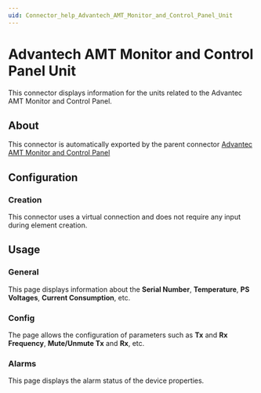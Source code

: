 ```yaml
---
uid: Connector_help_Advantech_AMT_Monitor_and_Control_Panel_Unit
---
```


# Advantech AMT Monitor and Control Panel Unit

This connector displays information for the units related to the Advantec AMT Monitor and Control Panel.

## About

This connector is automatically exported by the parent connector [Advantec AMT Monitor and Control Panel](xref:Connector_help_Advantech_AMT_Monitor_and_Control_Panel)

## Configuration

### Creation

This connector uses a virtual connection and does not require any input during element creation.

## Usage

### General

This page displays information about the **Serial Number**, **Temperature**, **PS Voltages**, **Current Consumption**, etc.

### Config

The page allows the configuration of parameters such as **Tx** and **Rx Frequency**, **Mute/Unmute Tx** and **Rx**, etc.

### Alarms

This page displays the alarm status of the device properties.
